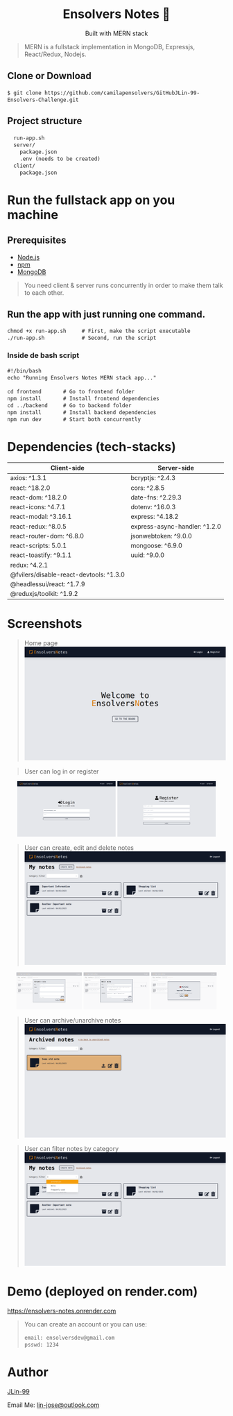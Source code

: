 <h1 align="center">
Ensolvers Notes 📝
</h1>
<p align="center">
Built with MERN stack
</p>

> MERN is a fullstack implementation in MongoDB, Expressjs, React/Redux, Nodejs.

## Clone or Download
```terminal
$ git clone https://github.com/camilapensolvers/GitHubJLin-99-Ensolvers-Challenge.git
```

## Project structure
```terminal
  run-app.sh
  server/
    package.json
    .env (needs to be created)
  client/
    package.json
```

# Run the fullstack app on you machine

## Prerequisites
- [Node.js](https://nodejs.org/en/)
- [npm](https://www.npmjs.com/)
- [MongoDB](https://www.mongodb.com/en)

> You need client & server runs concurrently in order to make them talk to each other.

## Run the app with just running one command.
```terminal
chmod +x run-app.sh     # First, make the script executable
./run-app.sh            # Second, run the script
```

### Inside de bash script
```terminal
#!/bin/bash
echo "Running Ensolvers Notes MERN stack app..."

cd frontend       # Go to frontend folder
npm install       # Install frontend dependencies
cd ../backend     # Go to backend folder
npm install       # Install backend dependencies
npm run dev       # Start both concurrently
```

# Dependencies (tech-stacks)
Client-side | Server-side
--- | ---
axios: ^1.3.1 | bcryptjs: ^2.4.3
react: ^18.2.0 | cors: ^2.8.5
react-dom: ^18.2.0 | date-fns: ^2.29.3
react-icons: ^4.7.1 | dotenv: ^16.0.3
react-modal: ^3.16.1 | express: ^4.18.2
react-redux: ^8.0.5 | express-async-handler: ^1.2.0
react-router-dom: ^6.8.0 | jsonwebtoken: ^9.0.0
react-scripts: 5.0.1 | mongoose: ^6.9.0
react-toastify: ^9.1.1 | uuid: ^9.0.0
redux: ^4.2.1 | 
@fvilers/disable-react-devtools: ^1.3.0 | 
@headlessui/react: ^1.7.9 | 
@reduxjs/toolkit: ^1.9.2 | 


# Screenshots

> Home page
![User visit Home page](screenshots/Home.png)

> User can log in or register
<p align="center">
<img src="screenshots/Login.png" width=45% height=45%>
<img src="screenshots/Register.png" width=45% height=45%>
</p>

> User can create, edit and delete notes
![User can create, edit and delete notes](screenshots/Board.png)
<p align="center">
  <img src="screenshots/Create Note.png" width=30% height=30%>
  <img src="screenshots/Categories.png" width=30% height=30%>
  <img src="screenshots/Delete Note.png" width=30% height=30%>
<p>

> User can archive/unarchive notes
![User can archive/unarchive notes](screenshots/Archived.png)

> User can filter notes by category
![User can filter notes by category](screenshots/FilterByCategory.png)


# Demo (deployed on render.com)

https://ensolvers-notes.onrender.com

> You can create an account or you can use:
> 
>     email: ensolversdev@gmail.com
>     psswd: 1234


# Author
[JLin-99](https://github.com/JLin-99)

Email Me: lin-jose@outlook.com